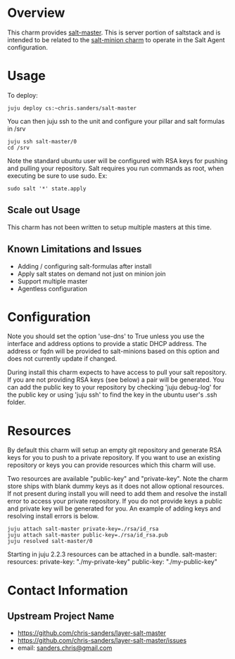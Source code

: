 # Overview

This charm provides [salt-master][salt]. This is server portion of saltstack and is intended to be related to the 
[salt-minion charm][charm-salt-minion] to operate in the Salt Agent configuration.

# Usage

To deploy:

    juju deploy cs:~chris.sanders/salt-master

You can then juju ssh to the unit and configure your pillar and salt formulas in /srv

    juju ssh salt-master/0
    cd /srv

Note the standard ubuntu user will be configured with RSA keys for pushing and pulling your repository. 
Salt requires you run commands as root, when executing be sure to use sudo. Ex:

    sudo salt '*' state.apply

## Scale out Usage

This charm has not been written to setup multiple masters at this time.

## Known Limitations and Issues

 * Adding / configuring salt-formulas after install
 * Apply salt states on demand not just on minion join
 * Support multiple master
 * Agentless configuration

# Configuration

Note you should set the option 'use-dns' to True unless you use the interface and address options to provide a 
static DHCP address.  The address or fqdn will be provided to salt-minions based on this option and does 
not currently update if changed.

During install this charm expects to have access to pull your salt repository. If you are not 
providing RSA keys (see below) a pair will be generated. You can add the public key to your repository 
by checking 'juju debug-log' for the public key or using 'juju ssh' to find the key in the ubuntu user's .ssh folder.

# Resources

By default this charm will setup an empty git repository and generate RSA keys for you to push to a private 
repository. If you want to use an existing repository or keys you can provide resources which this charm will use.

Two resources are available "public-key" and "private-key". Note the charm store ships with blank dummy keys as 
it does not allow optional resources. If not present during install you will need to add them and resolve the install 
error to access your private repository. If you do not provide keys a public and private key will be generated for you. 
An example of adding keys and resolving install errors is below.

    juju attach salt-master private-key=./rsa/id_rsa 
    juju attach salt-master public-key=./rsa/id_rsa.pub
    juju resolved salt-master/0

Starting in juju 2.2.3 resources can be attached in a bundle.
    salt-master:
      resources:
        private-key: "./my-private-key"
        public-key: "./my-public-key"

# Contact Information

## Upstream Project Name

  - https://github.com/chris-sanders/layer-salt-master
  - https://github.com/chris-sanders/layer-salt-master/issues
  - email: sanders.chris@gmail.com

[salt]: https://saltstack.com/salt-open-source/ 
[charm-salt-minion]: https://jujucharms.com/u/chris.sanders/salt-minion
